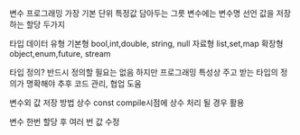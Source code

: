 변수
프로그래밍 가장 기본 단위
특정값 담아두는 그릇
변수에는 변수명 선언
값을 저장하는 할당 두가지

타입
데이터 유형
기본형
bool,int,double, string, null
자료형
list,set,map
확장형
object,enum,future, stream

타입 정의?
반드시 정의할 필요는 없음
하지만 프로그래밍 특성상
주고 받는 타입의 정의가 명확해야
추후 코드 관리, 협업 도움

변수외 값 저장 방법
상수 const
compile시점에 상수 처리 될 경우 활용

변수 한번 할당 후 여러 번 값 수정

